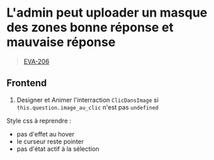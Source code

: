 <!-- 📄 Standard : https://www.notion.so/captive/Le-cadrage-technique-dbb611e45f114737a6b14745caa584e9?pvs=4 -->
# L'admin peut uploader un masque des zones bonne réponse et mauvaise réponse

> [EVA-206](https://captive-team.atlassian.net/browse/EVA-206)

## Frontend

1. Designer et Animer l'interraction `ClicDansImage` si `this.question.image_au_clic` n'est pas `undefined`

Style css à reprendre :
- pas d'effet au hover
- le curseur reste pointer
- pas d'état actif à la sélection
